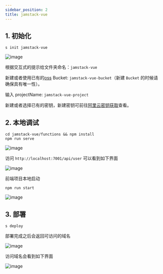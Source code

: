 ```yaml
---
sidebar_position: 2
title: jamstack-vue
---
```


## 1. 初始化

```
s init jamstack-vue
```

![image](https://img.alicdn.com/imgextra/i3/O1CN01kKckNP1xYth2kh8s4_!!6000000006456-2-tps-1000-339.png)

根据交互式的提示给文件夹命名：`jamstack-vue`

新建或者使用已有的[oss](https://oss.console.aliyun.com/) Bucket: `jamstack-vue-bucket`（新建 `Bucket` 的时候请确保具有唯一性）。

输入 projectName: `jamstack-vue-project`

新建或者选择已有的密钥，新建密钥可前往[阿里云密钥获取](https://www.serverless-devs.com/docs/provider-config/alibabacloud)查看。

## 2. 本地调试

```
cd jamstack-vue/functions && npm install
npm run serve
```

![image](https://img.alicdn.com/imgextra/i1/O1CN01gOML5G1RCOWz1GE13_!!6000000002075-2-tps-1000-279.png)

访问 `http://localhost:7001/api/user` 可以看到如下界面

![image](https://gw.alicdn.com/imgextra/i3/O1CN01YVj5QT1ruWhdV5XH9_!!6000000005691-2-tps-1000-127.png)

前端项目本地启动

```
npm run start
```

![image](https://img.alicdn.com/imgextra/i4/O1CN01KlW9nq1ePl5qPG8J2_!!6000000003864-1-tps-997-554.gif)

## 3. 部署

```
s deploy
```

部署完成之后会返回可访问的域名

![image](https://img.alicdn.com/imgextra/i3/O1CN01MILAPv27VpC4V7o02_!!6000000007803-2-tps-1000-237.png)

访问域名会看到如下界面

![image](https://img.alicdn.com/imgextra/i1/O1CN01wxxr8K1ygVtSYPstz_!!6000000006608-1-tps-997-554.gif)
